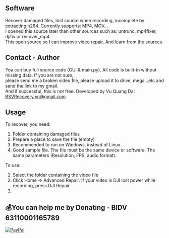 ## Software
Recover damaged files, lost source when recording, incomplete by extracting h264. Currently supports: MP4, MOV... <br>
I opened this source later than other sources such as: untrunc, mp4fixer, djifix or recover_mp4. <br>
This open source so I can improve video repair. And learn from the sources

## Contact - Author
You can buy full source code (GUI & main.py). All code is built-in without missing data. If you are not sure, <br>
please send me a broken video file, please upload it to drive, mega ..etc and send the link to my gmail. <br>
And if successful, this is not free. Developed by Vu Quang Dai <BSVRecovery.vn@gmail.com>

## Usage
To recover, you need:
1. Folder containing damaged files
2. Prepare a place to save the file (empty)
3. Recommended to run on Windows, instead of Linux.
4. Good sample file. The file must be the same device or software. The same parameters (Resolution, FPS, audio format).

To use:
1. Select the folder containing the video file
2. Click Home => Advanced Repair. If your video is DJI lost power while recording, press DJI Repair
3.

## 💰You can help me by Donating - BIDV 63110001165789
[![PayPal](https://img.shields.io/badge/PayPal-00457C?style=for-the-badge&logo=paypal&logoColor=white)](https://paypal.me/BSVPay)
